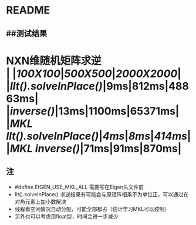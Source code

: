 README
===========================
##测试结果  
---------------------------
NXN维随机矩阵求逆  
| |*100X100*|*500X500*|*2000X2000*|
|*llt().solveInPlace()*|9ms|812ms|48863ms|
|*inverse()*|13ms|1100ms|65371ms|
|*MKL llt().solveInPlace()*|*4ms*|*8ms*|*414ms*|
|*MKL inverse()*|71ms|91ms|870ms|
===========================		
## 注
* #define EIGEN_USE_MKL_ALL 需要写在Eigen头文件前
* llt().solveInPlace() 求逆结果有可能会与原矩阵相乘不为单位正，可以通过在对角元素上加小数解决
* 线程看空闲情况自动分配，可能全部都占（估计学习MKL可以控制）  
* 另外也可以考虑用float型，时间会进一步减少
